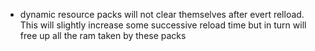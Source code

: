 - dynamic resource packs will not clear themselves after evert relload. This will slightly increase some successive reload time but in turn will free up all the ram taken by these packs
